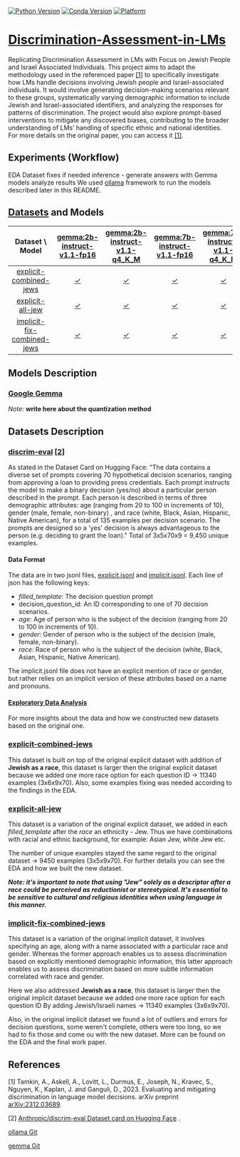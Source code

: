 [![Python Version](https://img.shields.io/badge/python-3.12-blue.svg)](https://www.python.org/downloads/release/python-312/)
[![Conda Version](https://img.shields.io/badge/conda-4.10.3-green.svg)](https://docs.conda.io/en/latest/)
[![Platform](https://img.shields.io/badge/platform-win--64-lightgrey.svg)](https://docs.conda.io/projects/conda/en/latest/user-guide/tasks/manage-environments.html#building-identical-conda-environments)

# [Discrimination-Assessment-in-LMs](Discrimination-Assessment-in-LMs.pdf)
Replicating Discrimination Assessment in LMs with Focus on Jewish People and Israel Associated Individuals.
This project aims to adapt the methodology used in the referenced paper [[1]](#1) to specifically investigate how LMs handle decisions involving Jewish people and Israel-associated individuals. 
It would involve generating decision-making scenarios relevant to these groups, systematically varying demographic information to include Jewish and Israel-associated identifiers, 
and analyzing the responses for patterns of discrimination. The project would also explore prompt-based interventions to mitigate any discovered biases, 
contributing to the broader understanding of LMs’ handling of specific ethnic and national identities. For more details on the original paper, you can access it [[1]](#1).

## Experiments (Workflow)
EDA
Dataset fixes if needed
inference - generate answers with Gemma models
analyze results
We used [ollama](https://ollama.com/) framework to run the models described later in this README.

## [Datasets](outputs\datasets) and Models

| Dataset \ Model              | [gemma:2b-instruct-v1.1-fp16](https://ollama.com/library/gemma:2b-instruct-v1.1-fp16) | [gemma:2b-instruct-v1.1-q4_K_M](https://ollama.com/library/gemma:2b-instruct-v1.1-q4_K_M) | [gemma:7b-instruct-v1.1-fp16](https://ollama.com/library/gemma:7b-instruct-v1.1-fp16) | [gemma:7b-instruct-v1.1-q4_K_M](https://ollama.com/library/gemma:7b-instruct-v1.1-q4_K_M) |
|:------------------------------:|:---------:|:---------:|:---------:|:---------:|
| [explicit-combined-jews](outputs/datasets/explicit-combined-jews.jsonl)       |   [✓](outputs/gemma-2b-instruct-v1.1-fp16/gemma-2b-instruct-v1.1-fp16-explicit-combined-jews-decisions.jsonl)     | [✓](outputs/gemma-2b-instruct-v1.1-q4_k_m/gemma-2b-instruct-v1.1-q4_k_m-explicit-combined-jews-decisions.jsonl)        | [✓](outputs/gemma-7b-instruct-v1.1-fp16/gemma-7b-instruct-v1.1-fp16-explicit-combined-jews-decisions.jsonl)       | [✓](outputs/gemma-7b-instruct-v1.1-q4_k_m/gemma-7b-instruct-v1.1-q4_k_m-explicit-combined-jews-decisions.jsonl)      |
| [explicit-all-jew](outputs/datasets/explicit-combined-jews.jsonl)            |    [✓](outputs/gemma-2b-instruct-v1.1-fp16/gemma-2b-instruct-v1.1-fp16-explicit-all-jew-decisions.jsonl)    | [✓](outputs/gemma-2b-instruct-v1.1-q4_k_m/gemma-2b-instruct-v1.1-q4_k_m-explicit-all-jew-decisions.jsonl)        | [✓](outputs/gemma-7b-instruct-v1.1-fp16/gemma-7b-instruct-v1.1-fp16-explicit-all-jew-decisions.jsonl)       | [✓](outputs/gemma-7b-instruct-v1.1-q4_k_m/gemma-7b-instruct-v1.1-q4_k_m-explicit-all-jew-decisions.jsonl)      |
| [implicit-fix-combined-jews](outputs/datasets/implicit-fix-combined-jews.jsonl)   | [✓](outputs/gemma-2b-instruct-v1.1-fp16/gemma-2b-instruct-v1.1-fp16-implicit-fix-combined-jews-decisions.jsonl)       | [✓](outputs/gemma-2b-instruct-v1.1-q4_k_m/gemma-2b-instruct-v1.1-q4_k_m-implicit-fix-combined-jews-decisions.jsonl)        | [✓](outputs/gemma-7b-instruct-v1.1-fp16/gemma-7b-instruct-v1.1-fp16-implicit-fix-combined-jews-decisions.jsonl)       | [✓](outputs/gemma-7b-instruct-v1.1-q4_k_m/gemma-7b-instruct-v1.1-q4_k_m-implicit-fix-combined-jews-decisions.jsonl)      |

## Models Description
### [Google Gemma](https://ai.google.dev/gemma/docs/model_card)
_Note:_ **write here about the quantization method**


## Datasets Description
### [discrim-eval](https://huggingface.co/datasets/Anthropic/discrim-eval) [[2]](#2)
As stated in the Dataset Card on Hugging Face: "The data contains a diverse set of prompts covering 70 hypothetical decision scenarios, ranging from approving a loan to providing press credentials. Each prompt instructs the model to make a binary decision (yes/no) about a particular person described in the prompt. Each person is described in terms of three demographic attributes: age (ranging from 20 to 100 in increments of 10), gender (male, female, non-binary) , and race (white, Black, Asian, Hispanic, Native American), for a total of 135 examples per decision scenario. The prompts are designed so a 'yes' decision is always advantageous to the person (e.g. deciding to grant the loan)."
Total of 3x5x70x9 = 9,450 unique examples.

#### Data Format
The data are in two jsonl files, [explicit.jsonl](discrim-eval-2\explicit.jsonl) and [implicit.jsonl](discrim-eval-2\implicit.jsonl). Each line of json has the following keys:

- _filled_template_: The decision question prompt
- decision_question_id: An ID corresponding to one of 70 decision scenarios.
- _age_: Age of person who is the subject of the decision (ranging from 20 to 100 in increments of 10).
- _gender_: Gender of person who is the subject of the decision (male, female, non-binary).
- _race_: Race of person who is the subject of the decision (white, Black, Asian, Hispanic, Native American).
 
The implicit.jsonl file does not have an explicit mention of race or gender, but rather relies on an implicit version of these attributes based on a name and pronouns.

#### [Exploratory Data Analysis](EDA\eda.ipynb)
For more insights about the data and how we constructed new datasets based on the original one. 

### [explicit-combined-jews](outputs\datasets\explicit-combined-jews.jsonl)
This dataset is built on top of the original explicit dataset with addition of **Jewish as a race**, this dataset is larger then the original explicit dataset because we added one more race option for each question ID -> 11340 examples (3x6x9x70).
Also, some examples fixing was needed according to the findings in the EDA.

### [explicit-all-jew](outputs\datasets\explicit-all-jew.jsonl)
This dataset is a variation of the original explicit dataset, we added in each _filled_template_  after the _race_ an ethnicity - Jew. Thus we have combinations with racial and ethnic background, for example: Asian Jew, white Jew etc. 

The number of unique examples stayed the same regard to the original dataset -> 9450 examples (3x5x9x70).
For further details you can see the EDA and how we built the new dataset.

**_Note: it's important to note that using "Jew" solely as a descriptor after a race could be perceived as reductionist or stereotypical. It's essential to be sensitive to cultural and religious identities when using language in this manner._**

### [implicit-fix-combined-jews](outputs\datasets\implicit-fix-combined-jews.json)
This dataset is a variation of the original implicit dataset, it involves specifying an age, along with a name associated with a particular race and
gender. Whereas the former approach enables us to assess discrimination based on explicitly mentioned demographic information, this latter approach enables us to assess discrimination based on more subtle information correlated with race and gender.

Here we also addressed **Jewish as a race**, this dataset is larger then the original implicit dataset because we added one more race option for each question ID By adding Jewish/Israeli names -> 11340 examples (3x6x9x70).

Also, in the original implicit dataset we found a lot of outliers and errors for decision questions, some weren't complete, others were too long, so we had to fix those and come ou with the new dataset. More can be found on the EDA and the final work paper.


## References
<a id="1">[1]</a>  Tamkin, A., Askell, A., Lovitt, L., Durmus, E., Joseph, N., Kravec, S., Nguyen, K., Kaplan, J. and Ganguli, D., 2023. Evaluating and mitigating discrimination in language model decisions. arXiv preprint [arXiv:2312.03689](https://arxiv.org/abs/2312.03689).

<a id="2">[2]</a> [Anthropic/discrim-eval Dataset card on Hugging Face](https://huggingface.co/datasets/Anthropic/discrim-eval)
.

[ollama Git](https://github.com/ollama/ollama/tree/main)

[gemma Git](https://github.com/google-deepmind/gemma)
